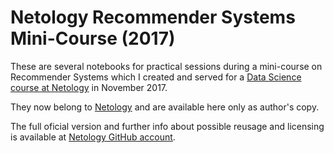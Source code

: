 # Netology Recommender Systems Mini-Course (2017)

These are several notebooks for practical sessions during a mini-course on Recommender Systems which I created and served for a [Data Science course at Netology](https://netology.ru/programs/data-scientist) in November 2017.

They now belong to [Netology](https://netology.ru) and are available here only as author's copy.

The full oficial version and further info about possible reusage and licensing is available at [Netology GitHub account](https://github.com/netology-code/ds2-fall-2017/tree/master/4.%20Recommender%20Systems).
